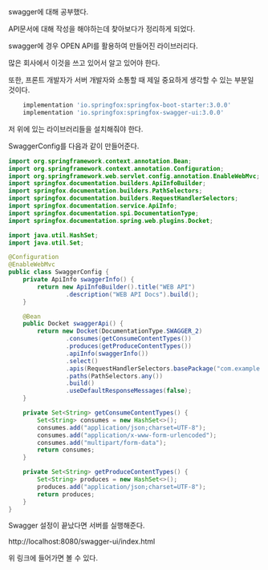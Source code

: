 swagger에 대해 공부했다.

API문서에 대해 작성을 해야하는데 찾아보다가 정리하게 되었다.

swagger에 경우 OPEN API를 활용하여 만들어진 라이브러리다.

많은 회사에서 이것을 쓰고 있어서 알고 있어야 한다.

또한, 프론트 개발자가 서버 개발자와 소통할 때 제일 중요하게 생각할 수 있는 부분일 것이다.

```groovy
	implementation 'io.springfox:springfox-boot-starter:3.0.0'
	implementation 'io.springfox:springfox-swagger-ui:3.0.0'
```

저 위에 있는 라이브러리들을 설치해줘야 한다.

SwaggerConfig를 다음과 같이 만들어준다.

```java
import org.springframework.context.annotation.Bean;
import org.springframework.context.annotation.Configuration;
import org.springframework.web.servlet.config.annotation.EnableWebMvc;
import springfox.documentation.builders.ApiInfoBuilder;
import springfox.documentation.builders.PathSelectors;
import springfox.documentation.builders.RequestHandlerSelectors;
import springfox.documentation.service.ApiInfo;
import springfox.documentation.spi.DocumentationType;
import springfox.documentation.spring.web.plugins.Docket;

import java.util.HashSet;
import java.util.Set;

@Configuration
@EnableWebMvc
public class SwaggerConfig {
    private ApiInfo swaggerInfo() {
        return new ApiInfoBuilder().title("WEB API")
                .description("WEB API Docs").build();
    }

    @Bean
    public Docket swaggerApi() {
        return new Docket(DocumentationType.SWAGGER_2)
                .consumes(getConsumeContentTypes())
                .produces(getProduceContentTypes())
                .apiInfo(swaggerInfo())
                .select()
                .apis(RequestHandlerSelectors.basePackage("com.example.swagger"))
                .paths(PathSelectors.any())
                .build()
                .useDefaultResponseMessages(false);
    }

    private Set<String> getConsumeContentTypes() {
        Set<String> consumes = new HashSet<>();
        consumes.add("application/json;charset=UTF-8");
        consumes.add("application/x-www-form-urlencoded");
        consumes.add("multipart/form-data");
        return consumes;
    }

    private Set<String> getProduceContentTypes() {
        Set<String> produces = new HashSet<>();
        produces.add("application/json;charset=UTF-8");
        return produces;
    }
}

```

Swagger 설정이 끝났다면 서버를 실행해준다.

http://localhost:8080/swagger-ui/index.html

위 링크에 들어가면 볼 수 있다.
